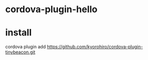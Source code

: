 # cordova-plugin-hello

# install
cordova plugin add https://github.com/kyorohiro/cordova-plugin-tinybeacon.git


